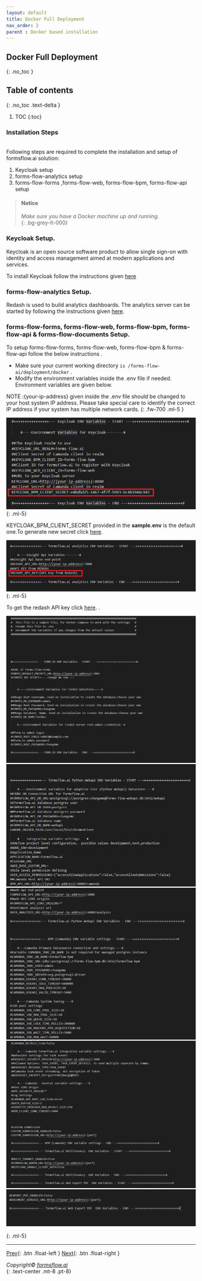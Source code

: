 ```yaml
---
layout: default
title: Docker Full Deployment
nav_order: 2
parent : Docker based installation
---
```


## Docker Full Deployment
{: .no_toc }

## Table of contents
{: .no_toc .text-delta }

1. TOC
{:toc}
### Installation Steps
\
Following steps are required to complete the installation and setup of formsflow.ai solution:  


1. Keycloak setup
2. forms-flow-analytics setup
3. forms-flow-forms ,forms-flow-web, forms-flow-bpm, forms-flow-api setup  

> ####  Notice
> *Make sure you have a Docker machine up and running*.  
{: .bg-grey-lt-000}


###  Keycloak Setup.
  Keycloak is an open source software product to allow single sign-on with identity and access management aimed at modern applications and services.

  To install Keycloak follow the instructions given
  <a  href="/just-the-docs/Pages/Docker%20Based/SetUp/KeycloakSetup.html"  target="_blank" > here</a>

###  forms-flow-analytics Setup.  
Redash is used to build analytics dashboards. The analytics server can be started by following the instructions given <a href="/just-the-docs/Pages/Docker%20Based/SetUp/Analytics.html" target="_blank" >here</a>.

###  forms-flow-forms, forms-flow-web, forms-flow-bpm, forms-flow-api & forms-flow-documents Setup. 
 
 To setup forms-flow-forms, forms-flow-web, forms-flow-bpm & forms-flow-api follow the below instructions .  
  - Make sure your current working directory `is /forms-flow-ai/deployment/docker` .  
  - Modify the environment variables inside the .env file if needed. Environment variables are given below.  

NOTE :{your-ip-address} given inside the .env file should be changed to your host system IP address. Please take special care to identify the correct IP address if your system has multiple network cards.
{: .fw-700 .ml-5    } 

 ![env var](../../assets//DockerFull/clientsecret.png)
 {: .ml-5}
 
 KEYCLOAK_BPM_CLIENT_SECRET provided in the **sample.env** is the default one.To generate new secret click <a href="/just-the-docs/Pages/Docker%20Based/SetUp/Bpm.html" target="_blank" >here</a>.

![analytics var](../../assets//DockerFull/analytics%20var.png)
 {: .ml-5}

To get the redash API key click <a href="/just-the-docs/Pages/Docker%20Based/SetUp/Analytics.html" target="_blank" >here</a>.  .

![analytics var](../../assets//DockerFull/variables2.png)
![analytics var](../../assets//DockerFull/variables3.png)
![analytics var](../../assets//DockerFull/variables4.png)
![analytics var](../../assets//DockerFull/variables5.png)
![analytics var](../../assets//DockerFull/variables6.png)


 {: .ml-5}

--- 

 [Prev](/Pages/Docker%20Based/QuickInstallation.html){: .btn .float-left }
 [Next](/Pages/Docker%20Based/IndividualService.html){: .btn .float-right }  
  
  
  *Copyright© [formsflow.ai](https://formsflow.ai/)*   
  {: .text-center .mt-8 .pt-8}
